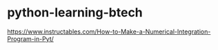 # python-learning-btech
https://www.instructables.com/How-to-Make-a-Numerical-Integration-Program-in-Pyt/
